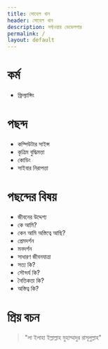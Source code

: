 ```yaml
---
title: সোহেল খান
header: সোহেল খান
description: সফ্টওয়ার ডেভেলপার
permalink: /
layout: default
---
```


কর্ম
========

- ফ্রিল্যান্সিং





পছন্দ
=====

-   কম্পিউটার সাইন্স
-   কৃত্রিম বুদ্ধিমত্তা
-   কোডিং
-   সাইবার নিরাপত্তা


পছন্দের বিষয়
================

-   জীবনের উদ্দেশ্য
-   কে আমি?
-   কেন আমি অস্তিত্বে আছি?
-   প্রেমদর্শন
-   মনদর্শন
-   সাধারণ জীবনযাত্রা
-   সত্য কি?
-   সৌন্দর্য কি?
-   নৈতিকতা কি?
-   অস্তিত্ব কি?


প্রিয় বচন
========

>  "লা ইলাহা ইল্লাল্লাহ মুহাম্মাদুর রাসূলুল্লাহ"


